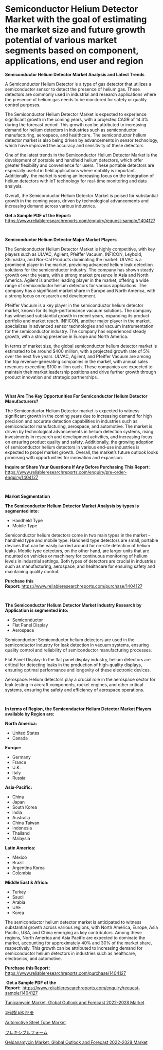 <p><h1>Semiconductor Helium Detector Market with the goal of estimating the market size and future growth potential of various market segments based on component, applications, end user and region</h1></p><p><strong>Semiconductor Helium Detector Market Analysis and Latest Trends</strong></p>
<p><p>A Semiconductor Helium Detector is a type of gas detector that utilizes a semiconductor sensor to detect the presence of helium gas. These detectors are commonly used in industrial and research applications where the presence of helium gas needs to be monitored for safety or quality control purposes.</p><p>The Semiconductor Helium Detector Market is expected to experience significant growth in the coming years, with a projected CAGR of 14.3% during the forecast period. This growth can be attributed to increasing demand for helium detectors in industries such as semiconductor manufacturing, aerospace, and healthcare. The semiconductor helium detector market is also being driven by advancements in sensor technology, which have improved the accuracy and sensitivity of these detectors.</p><p>One of the latest trends in the Semiconductor Helium Detector Market is the development of portable and handheld helium detectors, which offer greater flexibility and convenience for users. These portable detectors are especially useful in field applications where mobility is important. Additionally, the market is seeing an increasing focus on the integration of helium detectors with IoT technology for real-time monitoring and data analysis.</p><p>Overall, the Semiconductor Helium Detector Market is poised for substantial growth in the coming years, driven by technological advancements and increasing demand across various industries.</p></p>
<p><strong>Get a Sample PDF of the Report:&nbsp;</strong> <a href="https://www.reliableresearchreports.com/enquiry/request-sample/1404127">https://www.reliableresearchreports.com/enquiry/request-sample/1404127</a></p>
<p>&nbsp;</p>
<p><strong>Semiconductor Helium Detector Major Market Players</strong></p>
<p><p>The Semiconductor Helium Detector Market is highly competitive, with key players such as ULVAC, Agilent, Pfeiffer Vacuum, INFICON, Leybold, Shimadzu, and Nor-Cal Products dominating the market. ULVAC is a prominent player in the market, providing advanced helium leak detection solutions for the semiconductor industry. The company has shown steady growth over the years, with a strong market presence in Asia and North America. Agilent is another leading player in the market, offering a wide range of semiconductor helium detectors for various applications. The company has a significant market share in Europe and North America, with a strong focus on research and development.</p><p>Pfeiffer Vacuum is a key player in the semiconductor helium detector market, known for its high-performance vacuum solutions. The company has witnessed substantial growth in recent years, expanding its product portfolio and market reach. INFICON, another major player in the market, specializes in advanced sensor technologies and vacuum instrumentation for the semiconductor industry. The company has experienced steady growth, with a strong presence in Europe and North America.</p><p>In terms of market size, the global semiconductor helium detector market is estimated to be around $400 million, with a projected growth rate of 5% over the next five years. ULVAC, Agilent, and Pfeiffer Vacuum are among the top revenue-generating companies in the market, with annual sales revenues exceeding $100 million each. These companies are expected to maintain their market leadership positions and drive further growth through product innovation and strategic partnerships.</p></p>
<p>&nbsp;</p>
<p><strong>What Are The Key Opportunities For Semiconductor Helium Detector Manufacturers?</strong></p>
<p><p>The Semiconductor Helium Detector market is expected to witness significant growth in the coming years due to increasing demand for high precision and accurate detection capabilities in industries such as semiconductor manufacturing, aerospace, and automotive. The market is driven by technological advancements in helium detection systems, rising investments in research and development activities, and increasing focus on ensuring product quality and safety. Additionally, the growing adoption of semiconductor helium detectors in various end-use industries is expected to propel market growth. Overall, the market’s future outlook looks promising with opportunities for innovation and expansion.</p></p>
<p><strong>Inquire or Share Your Questions If Any Before Purchasing This Report:</strong> <a href="https://www.reliableresearchreports.com/enquiry/pre-order-enquiry/1404127">https://www.reliableresearchreports.com/enquiry/pre-order-enquiry/1404127</a></p>
<p>&nbsp;</p>
<p><strong>Market Segmentation</strong></p>
<p><strong>The Semiconductor Helium Detector Market Analysis by types is segmented into:</strong></p>
<p><ul><li>Handheld Type</li><li>Mobile Type</li></ul></p>
<p><p>Semiconductor helium detectors come in two main types in the market - handheld type and mobile type. Handheld type detectors are small, portable devices that can be easily carried around for on-site detection of helium leaks. Mobile type detectors, on the other hand, are larger units that are mounted on vehicles or machinery for continuous monitoring of helium levels in industrial settings. Both types of detectors are crucial in industries such as manufacturing, aerospace, and healthcare for ensuring safety and maintaining quality control.</p></p>
<p><strong>Purchase this Report:&nbsp;</strong><a href="https://www.reliableresearchreports.com/purchase/1404127">https://www.reliableresearchreports.com/purchase/1404127</a></p>
<p>&nbsp;</p>
<p><strong>The Semiconductor Helium Detector Market Industry Research by Application is segmented into:</strong></p>
<p><ul><li>Semiconductor</li><li>Flat Panel Display</li><li>Aerospace</li></ul></p>
<p><p>Semiconductor: Semiconductor helium detectors are used in the semiconductor industry for leak detection in vacuum systems, ensuring quality control and reliability of semiconductor manufacturing processes. </p><p>Flat Panel Display: In the flat panel display industry, helium detectors are critical for detecting leaks in the production of high-quality displays, ensuring optimal performance and longevity of these electronic devices.</p><p>Aerospace: Helium detectors play a crucial role in the aerospace sector for leak testing in aircraft components, rocket engines, and other critical systems, ensuring the safety and efficiency of aerospace operations.</p></p>
<p>&nbsp;</p>
<p><strong>In terms of Region, the Semiconductor Helium Detector Market Players available by Region are:</strong></p>
<p>
    <p> <strong> North America: </strong>
        <ul>
            <li>United States</li>
            <li>Canada</li>
        </ul>
        </p> 
    <p> <strong> Europe: </strong>
        <ul>
            <li>Germany</li>
            <li>France</li>
            <li>U.K.</li>
            <li>Italy</li>
            <li>Russia</li>
        </ul>
        </p> 
    <p> <strong> Asia-Pacific: </strong>
        <ul>
            <li>China</li>
            <li>Japan</li>
            <li>South Korea</li>
            <li>India</li>
            <li>Australia</li>
            <li>China Taiwan</li>
            <li>Indonesia</li>
            <li>Thailand</li>
            <li>Malaysia</li>
        </ul>
        </p> 
    <p> <strong> Latin America: </strong>
        <ul>
            <li>Mexico</li>
            <li>Brazil</li>
            <li>Argentina Korea</li>
            <li>Colombia</li>
        </ul>
        </p> 
    <p> <strong> Middle East & Africa: </strong>
        <ul>
            <li>Turkey</li>
            <li>Saudi</li>
            <li>Arabia</li>
            <li>UAE</li>
            <li>Korea</li>
        </ul>
    </p>
    </p>
<p><p>The semiconductor helium detector market is anticipated to witness substantial growth across various regions, with North America, Europe, Asia Pacific, USA, and China emerging as key contributors. Among these regions, North America and Asia Pacific are expected to dominate the market, accounting for approximately 40% and 30% of the market share, respectively. This growth can be attributed to increasing demand for semiconductor helium detectors in industries such as healthcare, electronics, and automotive.</p></p>
<p><strong>Purchase this Report: </strong><a href="https://www.reliableresearchreports.com/purchase/1404127">https://www.reliableresearchreports.com/purchase/1404127</a></p>
<p>&nbsp;<strong>Get a Sample PDF of the Report:&nbsp;&nbsp;</strong><a href="https://www.reliableresearchreports.com/enquiry/request-sample/1404127">https://www.reliableresearchreports.com/enquiry/request-sample/1404127</a></p>
<p><strong></strong></p>
<p><p><a href="https://simplistic-meeting-7ee.notion.site/Tunicamycin-Market-Global-Outlook-and-Forecast-2022-2028-Market-A-Comprehensive-Report-of-its-Mark-4ade4631ce8b437587d15071dc141702">Tunicamycin Market, Global Outlook and Forecast 2022-2028 Market</a></p><p><a href="https://medium.com/@mounir19808/%EA%B7%B8%EB%9E%9C%EB%A5%98%EB%9D%BC-%EB%B0%94%EC%9D%B4%EC%98%A4%EC%B0%A8-%EB%A7%88%EC%BC%93-%EA%B7%9C%EB%AA%A8-cagr-%ED%8A%B8%EB%A0%8C%EB%93%9C-2024-2030-983ac4f6273d">과립형 바이오숯</a></p><p><a href="https://view.publitas.com/reportprime-1/decoding-the-automotive-steel-tube-market-a-deep-dive-into-the-latest-market-trends-market-segmentation-and-competitive-analysis/">Automotive Steel Tube Market</a></p><p><a href="https://medium.com/@johca23/%E6%9F%94%E8%BB%9F%E3%83%95%E3%82%A9%E3%83%BC%E3%83%A0%E5%B8%82%E5%A0%B4%E3%81%AE%E5%88%86%E6%9E%90-%E3%82%B0%E3%83%AD%E3%83%BC%E3%83%90%E3%83%AB%E6%A5%AD%E7%95%8C%E3%81%AE%E8%A6%8B%E9%80%9A%E3%81%97%E3%81%A8%E4%BA%88%E6%B8%AC-2024%E5%B9%B4%E3%81%8B%E3%82%892031%E5%B9%B4-24f09ae83810">フレキシブルフォーム</a></p><p><a href="https://natural-crush-b99.notion.site/Geldanamycin-Market-Global-Outlook-and-Forecast-2022-2028-Market-Size-Growth-Outlook-from-2024-to--7ac891d7e2134a828c58b8f8d909fabf">Geldanamycin Market, Global Outlook and Forecast 2022-2028 Market</a></p></p>